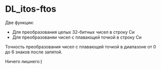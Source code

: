 # DL_itos-ftos
 Две функции:
- Для преобразования целых 32-битных чисел в строку Си
- Для преобразованяи чисел с плавающей точкой в строку Си

Точность преобразования чисел с плавающей точкой в диапазоне от 0 до 6 знаков после запятой.

Ничего лишнего:)
